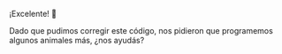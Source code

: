 ¡Excelente! :clap:

Dado que pudimos corregir este código, nos pidieron que programemos algunos animales más, ¿nos ayudás?
